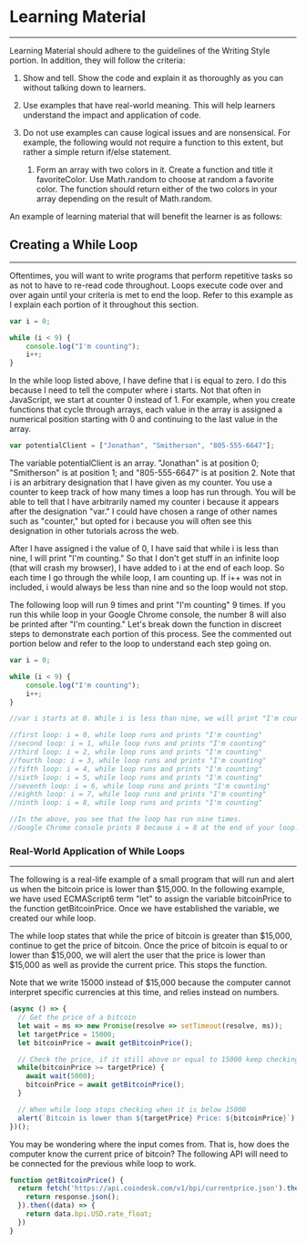 # Learning Material

---

Learning Material should adhere to the guidelines of the Writing Style portion. In addition, they will follow the criteria:

1. Show and tell. Show the code and explain it as thoroughly as you can without talking down to learners.

2. Use examples that have real-world meaning. This will help learners understand the impact and application of code.

3. Do not use examples can cause logical issues and are nonsensical. For example, the following would not require a function to this extent, but rather a simple return if/else statement.

   1. Form an array with two colors in it. Create a function and title it favoriteColor. Use Math.random to choose at random a favorite color. The function should return either of the two colors in your array depending on the result of Math.random. 

An example of learning material that will benefit the learner is as follows:

## Creating a While Loop

---

Oftentimes, you will want to write programs that perform repetitive tasks so as not to have to re-read code throughout. Loops execute code over and over again until your criteria is met to end the loop. Refer to this example as I explain each portion of it throughout this section.

```js
var i = 0;

while (i < 9) {
    console.log("I'm counting");
    i++;
}
```

In the while loop listed above, I have define that i is equal to zero. I do this because I need to tell the computer where i starts. Not that often in JavaScript, we start at counter 0 instead of 1. For example, when you create functions that cycle through arrays, each value in the array is assigned a numerical position starting with 0 and continuing to the last value in the array.

```js
var potentialClient = ["Jonathan", "Smitherson", "805-555-6647"];
```

The variable potentialClient is an array. "Jonathan" is at position 0; "Smitherson" is at position 1; and "805-555-6647" is at position 2. Note that i is an arbitrary designation that I have given as my counter. You use a counter to keep track of how many times a loop has run through. You will be able to tell that I have arbitrarily named my counter i because it appears after the designation "var." I could have chosen a range of other names such as "counter," but opted for i because you will often see this designation in other tutorials across the web.

After I have assigned i the value of 0, I have said that while i is less than nine, I will print "I'm counting." So that I don't get stuff in an infinite loop \(that will crash my browser\), I have added to i at the end of each loop. So each time I go through the while loop, I am counting up. If i++ was not in included, i would always be less than nine and so the loop would not stop.

The following loop will run 9 times and print "I'm counting" 9 times. If you run this while loop in your Google Chrome console, the number 8 will also be printed after "I'm counting." Let's break down the function in discreet steps to demonstrate each portion of this process.  See the commented out portion below and refer to the loop to understand each step going on.

```js
var i = 0;

while (i < 9) {
    console.log("I'm counting");
    i++;
}

//var i starts at 0. While i is less than nine, we will print "I'm counting". 

//first loop: i = 0, while loop runs and prints "I'm counting"
//second loop: i = 1, while loop runs and prints "I'm counting"
//third loop: i = 2, while loop runs and prints "I'm counting"
//fourth loop: i = 3, while loop runs and prints "I'm counting"
//fifth loop: i = 4, while loop runs and prints "I'm counting"
//sixth loop: i = 5, while loop runs and prints "I'm counting"
//seventh loop: i = 6, while loop runs and prints "I'm counting"
//eighth loop: i = 7, while loop runs and prints "I'm counting"
//ninth loop: i = 8, while loop runs and prints "I'm counting"

//In the above, you see that the loop has run nine times. 
//Google Chrome console prints 8 because i = 8 at the end of your loop.
```

### Real-World Application of While Loops

---

The following is a real-life example of a small program that will run and alert us when the bitcoin price is lower than $15,000. In the following example, we have used ECMAScript6 term "let" to assign the variable bitcoinPrice to the function getBitcoinPrice. Once we have established the variable, we created our while loop. 

The while loop states that while the price of bitcoin is greater than $15,000, continue to get the price of bitcoin. Once the price of bitcoin is equal to or lower than $15,000, we will alert the user that the price is lower than $15,000 as well as provide the current price. This stops the function. 

Note that we write 15000 instead of $15,000 because the computer cannot interpret specific currencies at this time, and relies instead on numbers. 

```js
(async () => {
  // Get the price of a bitcoin
  let wait = ms => new Promise(resolve => setTimeout(resolve, ms));
  let targetPrice = 15000;
  let bitcoinPrice = await getBitcoinPrice();

  // Check the price, if it still above or equal to 15000 keep checking
  while(bitcoinPrice >= targetPrice) {
    await wait(5000);
    bitcoinPrice = await getBitcoinPrice();
  }

  // When while loop stops checking when it is below 15000
  alert(`Bitcoin is lower than ${targetPrice} Price: ${bitcoinPrice}`);
})();
```

You may be wondering where the input comes from. That is, how does the computer know the current price of bitcoin? The following API will need to be connected for the previous while loop to work. 

```js
function getBitcoinPrice() {
  return fetch('https://api.coindesk.com/v1/bpi/currentprice.json').then((response) => {
    return response.json();
  }).then((data) => {
    return data.bpi.USD.rate_float;
  })
}
```



